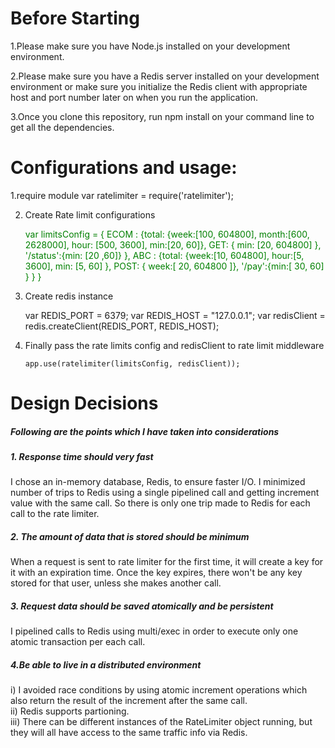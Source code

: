 <h1>Before Starting</h1>

1.Please make sure you have Node.js installed on your development environment.

2.Please make sure you have a Redis server installed on your development environment or make sure you initialize the Redis client with appropriate host and port number later on when you run the application.

3.Once you clone this repository, run npm install on your command line to get all the dependencies.


<h1>Configurations and usage: </h1>

1.require module
	 var ratelimiter =  require('ratelimiter');

2. Create Rate limit configurations

	<p style="color:green;">var limitsConfig = {
	     ECOM : {total: {week:[100, 604800], month:[600, 2628000], hour: [500, 3600], min:[20, 60]}, GET: { min: [20, 604800] }, '/status':{min: [20 ,60]} },
	     ABC : {total: {week:[10, 604800], hour:[5, 3600], min: [5, 60] }, POST: { week:[ 20, 604800 ]}, '/pay':{min:[ 30, 60] } }
         }</p>

3. Create redis instance 

	var REDIS_PORT = 6379;
	var REDIS_HOST = "127.0.0.1";
	var redisClient = redis.createClient(REDIS_PORT, REDIS_HOST);

4. Finally pass the rate limits config and redisClient to rate limit middleware

       app.use(ratelimiter(limitsConfig, redisClient));



<h1> Design Decisions </h1> 

<h5>Following are the points which I have taken into considerations</h5>
<h5> 1. Response time should very fast</h5>
  I chose an in-memory database, Redis, to ensure faster I/O.
  I minimized number of trips to Redis using a single pipelined call and getting increment value with the same call. So there is only one   trip made to Redis for each call to the rate limiter.

<h5>2. The amount of data that is stored should be minimum</h5>
  When a request is sent to rate limiter for the first time, it will create a key for it with an expiration time. Once the key expires,     there won't be any key stored for that user, unless she makes another call.

<h5>3. Request data should be saved atomically and be persistent</h5>
   I pipelined calls to Redis using multi/exec in order to execute only one atomic transaction per each call.

<h5>4.Be able to live in a distributed environment </h5>
     i)  I avoided race conditions by using atomic increment operations which also return the result of the increment after the same call.<br>
    ii)  Redis supports partioning.<br>
    iii) There can be different instances of the RateLimiter object running, but they will all have access to the same traffic info via Redis. <br>
